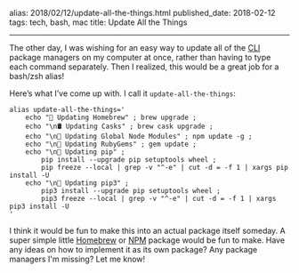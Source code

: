 alias: 2018/02/12/update-all-the-things.html
published_date: 2018-02-12
tags: tech, bash, mac
title: Update All the Things
___

The other day, I was wishing for an easy way to update all of the [CLI](https://en.wikipedia.org/wiki/Command-line_interface) package managers on my computer at once, rather than having to type each command separately. Then I realized, this would be a great job for a bash/zsh alias!

Here’s what I’ve come up with. I call it `update-all-the-things`:

```shell
alias update-all-the-things='
	echo "🍺 Updating Homebrew" ; brew upgrade ;
	echo "\n🛢 Updating Casks" ; brew cask upgrade ;
	echo "\n🚀 Updating Global Node Modules" ; npm update -g ;
	echo "\n💎 Updating RubyGems" ; gem update ;
	echo "\n🐍 Updating pip" ;
		pip install --upgrade pip setuptools wheel ;
		pip freeze --local | grep -v "^-e" | cut -d = -f 1 | xargs pip install -U
	echo "\n🐉 Updating pip3" ;
		pip3 install --upgrade pip setuptools wheel ;
		pip3 freeze --local | grep -v "^-e" | cut -d = -f 1 | xargs pip3 install -U
'
```

I think it would be fun to make this into an actual package itself someday. A super simple little [Homebrew](https://brew.sh) or [NPM](https://www.npmjs.com) package would be fun to make. Have any ideas on how to implement it as its own package? Any package managers I'm missing? Let me know!

